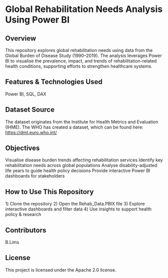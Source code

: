 # Global Rehabilitation Needs Analysis Using Power BI

## Overview
This repository explores global rehabilitation needs using data from the Global Burden of Disease Study (1990–2019). The analysis leverages Power BI to visualise the prevalence, impact, and trends of rehabilitation-related health conditions, supporting efforts to strengthen healthcare systems.

## Features & Technologies Used
Power BI, SQL, DAX

## Dataset Source
The dataset originates from the Institute for Health Metrics and Evaluation (IHME). The WHO has created a dataset, which can be found here: https://dmt.euro.who.int/

## Objectives
Visualise disease burden trends affecting rehabilitation services 
Identify key rehabilitation needs across global populations 
Analyse disability-adjusted life years to guide health policy decisions
Provide interactive Power BI dashboards for stakeholders

## How to Use This Repository
1️) Clone the repository
2) Open the Rehab_Data.PBIX file
3) Explore interactive dashboards and filter data
4️) Use insights to support health policy & research

## Contributors 
B.Lims

## License
This project is licensed under the Apache 2.0 license.
